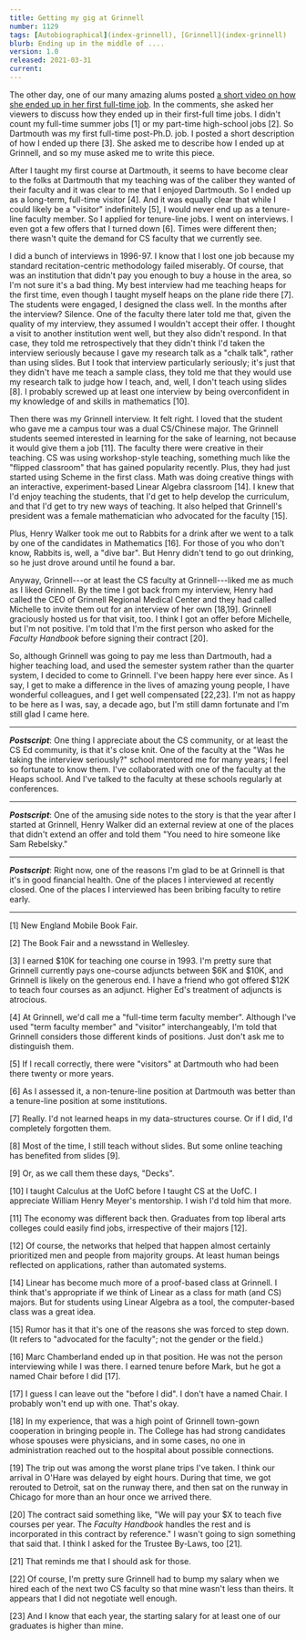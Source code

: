```yaml
---
title: Getting my gig at Grinnell
number: 1129
tags: [Autobiographical](index-grinnell), [Grinnell](index-grinnell)
blurb: Ending up in the middle of ....
version: 1.0
released: 2021-03-31 
current: 
---
```

The other day, one of our many amazing alums posted [a short video
on how she ended up in her first full-time
job](https://www.youtube.com/watch?v=Q2MQh_j6P6Y&t=2s).  In the
comments, she asked her viewers to discuss how they ended up in
their first-full time jobs.  I didn't count my full-time summer
jobs [1] or my part-time high-school jobs [2].  So Dartmouth was
my first full-time post-Ph.D. job.  I posted a short description
of how I ended up there [3].  She asked me to describe how I ended
up at Grinnell, and so my muse asked me to write this piece.

After I taught my first course at Dartmouth, it seems to have become
clear to the folks at Dartmouth that my teaching was of the caliber
they wanted of their faculty and it was clear to me that I enjoyed
Dartmouth.  So I ended up as a long-term, full-time visitor [4].
And it was equally clear that while I could likely be a "visitor"
indefinitely [5], I would never end up as a tenure-line faculty
member.  So I applied for tenure-line jobs.  I went on interviews.
I even got a few offers that I turned down [6].  Times were different
then; there wasn't quite the demand for CS faculty that we currently
see.

I did a bunch of interviews in 1996-97.  I know that I lost one job
because my standard recitation-centric methodology failed miserably.  Of
course, that was an institution that didn't pay you enough to buy a
house in the area, so I'm not sure it's a bad thing.  My best interview
had me teaching heaps for the first time, even though I taught myself
heaps on the plane ride there [7].  The students were engaged, I designed
the class well.  In the months after the interview?  Silence.  One of the
faculty there later told me that, given the quality of my interview, they 
assumed I wouldn't accept their offer.  I thought a visit to another 
institution went well, but they also didn't respond.  In that case, they
told me retrospectively that they didn't think I'd taken the interview
seriously because I gave my research talk as a "chalk talk", rather
than using slides.  But I took that interview particularly seriously;
it's just that they didn't have me teach a sample class, they told
me that they would use my research talk to judge how I teach, and,
well, I don't teach using slides [8].  I probably screwed up at least
one interview by being overconfident in my knowledge of and skills in
mathematics [10].

Then there was my Grinnell interview.  It felt right.  I loved that
the student who gave me a campus tour was a dual CS/Chinese major.
The Grinnell students seemed interested in learning for the
sake of learning, not because it would give them a job [11].  The
faculty there were creative in their teaching.  CS was using
workshop-style teaching, something much like the "flipped classroom"
that has gained popularity recently.  Plus, they had just started
using Scheme in the first class.  Math was doing creative things
with an interactive, experiment-based Linear Algebra classroom [14].
I knew that I'd enjoy teaching the students, that I'd get to help 
develop the curriculum, and that I'd get to try new ways of teaching.
It also helped that Grinnell's president was a female mathematician
who advocated for the faculty [15].

Plus, Henry Walker took me out to Rabbits for a drink after we went
to a talk by one of the candidates in Mathematics [16].  For those of
you who don't know, Rabbits is, well, a "dive bar".  But Henry didn't
tend to go out drinking, so he just drove around until he found a bar.

Anyway, Grinnell---or at least the CS faculty at Grinnell---liked
me as much as I liked Grinnell.  By the time I got back from my
interview, Henry had called the CEO of Grinnell Regional Medical
Center and they had called Michelle to invite them out for an
interview of her own [18,19].  Grinnell graciously hosted us for
that visit, too.  I think I got an offer before Michelle, but I'm
not positive.  I'm told that I'm the first person who asked for the
_Faculty Handbook_ before signing their contract [20].

So, although Grinnell was going to pay me less than Dartmouth, had
a higher teaching load, and used the semester system rather than
the quarter system, I decided to come to Grinnell.  I've been happy
here ever since.  As I say, I get to make a difference in the lives
of amazing young people, I have wonderful colleagues, and I get
well compensated [22,23].  I'm not as happy to be here as I was, say,
a decade ago, but I'm still damn fortunate and I'm still glad I came
here.

---

**_Postscript_**: One thing I appreciate about the CS community, or at
least the CS Ed community, is that it's close knit.  One of the faculty
at the "Was he taking the interview seriously?" school mentored me for
many years; I feel so fortunate to know them.  I've collaborated with one
of the faculty at the Heaps school.  And I've talked to the faculty
at these schools regularly at conferences.

---

**_Postscript_**: One of the amusing side notes to the story is
that the year after I started at Grinnell, Henry Walker did an
external review at one of the places that didn't extend an offer
and told them "You need to hire someone like Sam Rebelsky."

---

**_Postscript_**: Right now, one of the reasons I'm glad to be at Grinnell
is that it's in good financial health.  One of the places I interviewed at
recently closed.  One of the places I interviewed has been bribing faculty
to retire early.

---

[1] New England Mobile Book Fair.

[2] The Book Fair and a newsstand in Wellesley.

[3] I earned $10K for teaching one course in 1993.  I'm pretty sure that
Grinnell currently pays one-course adjuncts between $6K and $10K, and Grinnell
is likely on the generous end.  I have a friend who got offered $12K to
teach four courses as an adjunct.  Higher Ed's treatment of adjuncts is
atrocious.

[4] At Grinnell, we'd call me a "full-time term faculty member".  Although
I've used "term faculty member" and "visitor" interchangeably, I'm told that
Grinnell considers those different kinds of positions.  Just don't ask
me to distinguish them.

[5] If I recall correctly, there were "visitors" at Dartmouth who had
been there twenty or more years.

[6] As I assessed it, a non-tenure-line position at Dartmouth was better than
a tenure-line position at some institutions.

[7] Really.  I'd not learned heaps in my data-structures course.  Or if
I did, I'd completely forgotten them.

[8] Most of the time, I still teach without slides.  But some online teaching
has benefited from slides [9].

[9] Or, as we call them these days, "Decks".

[10] I taught Calculus at the UofC before I taught CS at the UofC.  I
appreciate William Henry Meyer's mentorship.  I wish I'd told him
that more.

[11] The economy was different back then.  Graduates from top liberal arts
colleges could easily find jobs, irrespective of their majors [12].

[12] Of course, the networks that helped that happen almost certainly
prioritized men and people from majority groups.  At least human beings
reflected on applications, rather than automated systems.

[14] Linear has become much more of a proof-based class at Grinnell.  I
think that's appropriate if we think of Linear as a class for math (and
CS) majors.  But for students using Linear Algebra as a tool, the
computer-based class was a great idea.

[15] Rumor has it that it's one of the reasons she was forced to step down.
(It refers to "advocated for the faculty"; not the gender or the field.)

[16] Marc Chamberland ended up in that position.  He was not the person
interviewing while I was there.  I earned tenure before Mark, but he
got a named Chair before I did [17].

[17] I guess I can leave out the "before I did".  I don't have a named
Chair.  I probably won't end up with one.  That's okay.

[18] In my experience, that was a high point of Grinnell town-gown
cooperation in bringing people in.  The College has had strong
candidates whose spouses were physicians, and in some cases,
no one in administration reached out to the hospital about possible
connections.

[19] The trip out was among the worst plane trips I've taken.  I think
our arrival in O'Hare was delayed by eight hours.  During that time, we
got rerouted to Detroit, sat on the runway there, and then sat on the
runway in Chicago for more than an hour once we arrived there.

[20] The contract said something like, "We will pay your $X to teach five
courses per year.  The _Faculty Handbook_ handles the rest and is
incorporated in this contract by reference."  I wasn't going to
sign something that said that.  I think I asked for the Trustee
By-Laws, too [21].

[21] That reminds me that I should ask for those.

[22] Of course, I'm pretty sure Grinnell had to bump my salary when
we hired each of the next two CS faculty so that mine wasn't less
than theirs.  It appears that I did not negotiate well enough.

[23] And I know that each year, the starting salary for at least one of
our graduates is higher than mine.  
